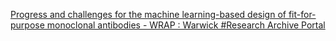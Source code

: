 [Progress and challenges for the machine learning-based design of fit-for-purpose monoclonal antibodies - WRAP : Warwick #Research Archive Portal](https://qi.tc/qi/119810)